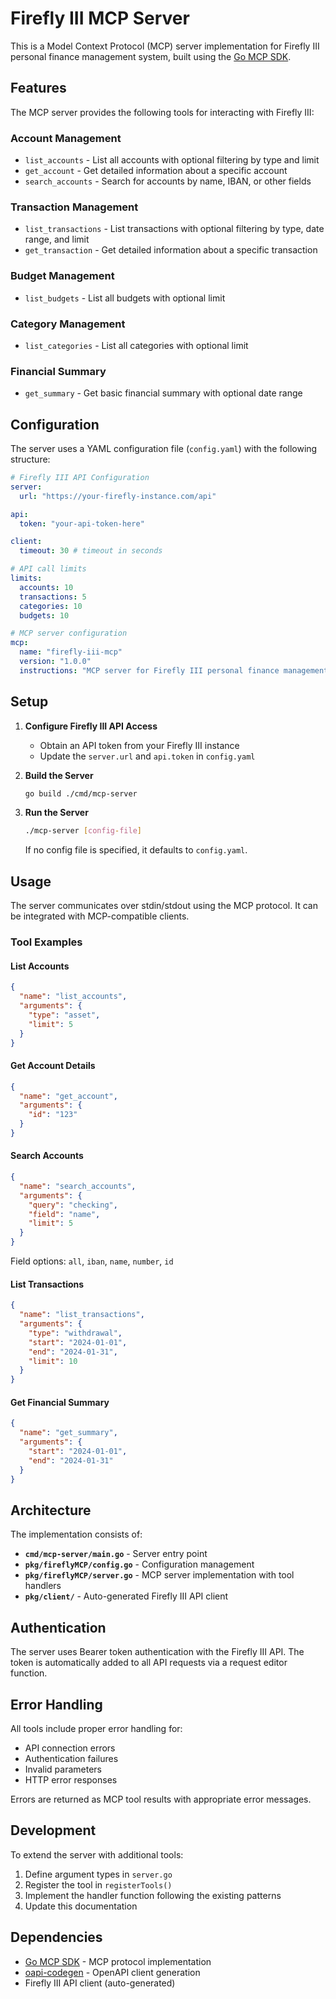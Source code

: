 # Firefly III MCP Server

This is a Model Context Protocol (MCP) server implementation for Firefly III personal finance management system, built using the [Go MCP SDK](https://github.com/modelcontextprotocol/go-sdk).

## Features

The MCP server provides the following tools for interacting with Firefly III:

### Account Management
- `list_accounts` - List all accounts with optional filtering by type and limit
- `get_account` - Get detailed information about a specific account
- `search_accounts` - Search for accounts by name, IBAN, or other fields

### Transaction Management  
- `list_transactions` - List transactions with optional filtering by type, date range, and limit
- `get_transaction` - Get detailed information about a specific transaction

### Budget Management
- `list_budgets` - List all budgets with optional limit

### Category Management
- `list_categories` - List all categories with optional limit

### Financial Summary
- `get_summary` - Get basic financial summary with optional date range

## Configuration

The server uses a YAML configuration file (`config.yaml`) with the following structure:

```yaml
# Firefly III API Configuration
server:
  url: "https://your-firefly-instance.com/api"

api:
  token: "your-api-token-here"

client:
  timeout: 30 # timeout in seconds

# API call limits
limits:
  accounts: 10
  transactions: 5
  categories: 10
  budgets: 10

# MCP server configuration
mcp:
  name: "firefly-iii-mcp"
  version: "1.0.0"
  instructions: "MCP server for Firefly III personal finance management"
```

## Setup

1. **Configure Firefly III API Access**
   - Obtain an API token from your Firefly III instance
   - Update the `server.url` and `api.token` in `config.yaml`

2. **Build the Server**
   ```bash
   go build ./cmd/mcp-server
   ```

3. **Run the Server**
   ```bash
   ./mcp-server [config-file]
   ```
   
   If no config file is specified, it defaults to `config.yaml`.

## Usage

The server communicates over stdin/stdout using the MCP protocol. It can be integrated with MCP-compatible clients.

### Tool Examples

#### List Accounts
```json
{
  "name": "list_accounts",
  "arguments": {
    "type": "asset",
    "limit": 5
  }
}
```

#### Get Account Details
```json
{
  "name": "get_account", 
  "arguments": {
    "id": "123"
  }
}
```

#### Search Accounts
```json
{
  "name": "search_accounts",
  "arguments": {
    "query": "checking",
    "field": "name",
    "limit": 5
  }
}
```

Field options: `all`, `iban`, `name`, `number`, `id`

#### List Transactions
```json
{
  "name": "list_transactions",
  "arguments": {
    "type": "withdrawal",
    "start": "2024-01-01",
    "end": "2024-01-31",
    "limit": 10
  }
}
```

#### Get Financial Summary
```json
{
  "name": "get_summary",
  "arguments": {
    "start": "2024-01-01",
    "end": "2024-01-31"
  }
}
```

## Architecture

The implementation consists of:

- **`cmd/mcp-server/main.go`** - Server entry point
- **`pkg/fireflyMCP/config.go`** - Configuration management
- **`pkg/fireflyMCP/server.go`** - MCP server implementation with tool handlers
- **`pkg/client/`** - Auto-generated Firefly III API client

## Authentication

The server uses Bearer token authentication with the Firefly III API. The token is automatically added to all API requests via a request editor function.

## Error Handling

All tools include proper error handling for:
- API connection errors
- Authentication failures
- Invalid parameters
- HTTP error responses

Errors are returned as MCP tool results with appropriate error messages.

## Development

To extend the server with additional tools:

1. Define argument types in `server.go`
2. Register the tool in `registerTools()`
3. Implement the handler function following the existing patterns
4. Update this documentation

## Dependencies

- [Go MCP SDK](https://github.com/modelcontextprotocol/go-sdk) - MCP protocol implementation
- [oapi-codegen](https://github.com/oapi-codegen/oapi-codegen) - OpenAPI client generation
- Firefly III API client (auto-generated)